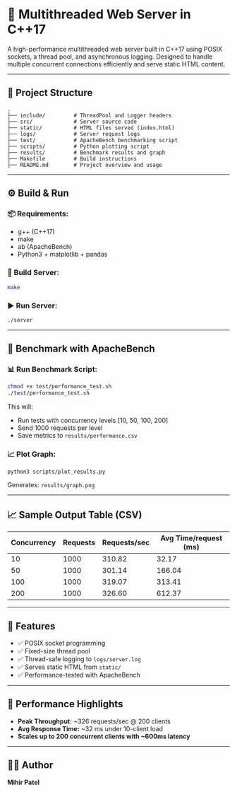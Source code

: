 # 🚀 Multithreaded Web Server in C++17

A high-performance multithreaded web server built in C++17 using POSIX sockets, a thread pool, and asynchronous logging. Designed to handle multiple concurrent connections efficiently and serve static HTML content.

---

## 📁 Project Structure
```
.
├── include/         # ThreadPool and Logger headers
├── src/             # Server source code
├── static/          # HTML files served (index.html)
├── logs/            # Server request logs
├── test/            # ApacheBench benchmarking script
├── scripts/         # Python plotting script
├── results/         # Benchmark results and graph
├── Makefile         # Build instructions
├── README.md        # Project overview and usage
```

---

## ⚙️ Build & Run

### 📦 Requirements:
- g++ (C++17)
- make
- ab (ApacheBench)
- Python3 + matplotlib + pandas

### 🔨 Build Server:
```bash
make
```

### ▶️ Run Server:
```bash
./server
```
---

## 🧪 Benchmark with ApacheBench

### 📊 Run Benchmark Script:
```bash
chmod +x test/performance_test.sh
./test/performance_test.sh
```
This will:
- Run tests with concurrency levels [10, 50, 100, 200]
- Send 1000 requests per level
- Save metrics to `results/performance.csv`

### 📈 Plot Graph:
```bash
python3 scripts/plot_results.py
```
Generates: `results/graph.png`

---

## 📈 Sample Output Table (CSV)
| Concurrency | Requests | Requests/sec | Avg Time/request (ms) |
|-------------|----------|---------------|------------------------|
| 10          | 1000     | 310.82        | 32.17                  |
| 50          | 1000     | 301.14        | 166.04                 |
| 100         | 1000     | 319.07        | 313.41                 |
| 200         | 1000     | 326.60        | 612.37                 |

---

## 🧠 Features
- ✅ POSIX socket programming
- ✅ Fixed-size thread pool
- ✅ Thread-safe logging to `logs/server.log`
- ✅ Serves static HTML from `static/`
- ✅ Performance-tested with ApacheBench

---

## 📄 Performance Highlights
- **Peak Throughput:** ~326 requests/sec @ 200 clients
- **Avg Response Time:** ~32 ms under 10-client load
- **Scales up to 200 concurrent clients with ~600ms latency**

---

## 🧑‍💻 Author
**Mihir Patel**  